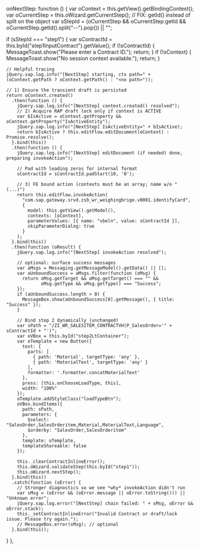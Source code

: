 onNextStep: function () {
  var oContext = this.getView().getBindingContext();
  var oCurrentStep = this.oWizard.getCurrentStep();
  // FIX: getId() instead of split on the object
  var sStepId = (oCurrentStep && oCurrentStep.getId && oCurrentStep.getId().split("--").pop()) || "";

  if (sStepId === "step1") {
    var sContractId = this.byId("step1InputContract").getValue();
    if (!sContractId) {
      MessageToast.show("Please enter a Contract ID.");
      return;
    }
    if (!oContext) {
      MessageToast.show("No session context available.");
      return;
    }

    // Helpful tracing
    jQuery.sap.log.info("[NextStep] starting, ctx path=" + (oContext.getPath ? oContext.getPath() : "<no path>"));

    // 1) Ensure the transient draft is persisted
    return oContext.created()
      .then(function () {
        jQuery.sap.log.info("[NextStep] context.created() resolved");
        // 2) Acquire RAP draft lock only if context is ACTIVE
        var bIsActive = oContext.getProperty && oContext.getProperty("IsActiveEntity");
        jQuery.sap.log.info("[NextStep] IsActiveEntity=" + bIsActive);
        return bIsActive ? this.editFlow.editDocument(oContext) : Promise.resolve();
      }.bind(this))
      .then(function () {
        jQuery.sap.log.info("[NextStep] editDocument (if needed) done, preparing invokeAction");

        // Pad with leading zeros for internal format
        sContractId = sContractId.padStart(10, '0');

        // 3) FE bound action (contexts must be an array; name w/o "(...)")
        return this.editFlow.invokeAction(
          "com.sap.gateway.srvd.zsb_wr_weighingbrige.v0001.identifyCard",
          {
            model: this.getView().getModel(),
            contexts: [oContext],
            parameterValues: [{ name: "vbeln", value: sContractId }],
            skipParameterDialog: true
          }
        );
      }.bind(this))
      .then(function (oResult) {
        jQuery.sap.log.info("[NextStep] invokeAction resolved");

        // optional: surface success messages
        var aMsgs = Messaging.getMessageModel().getData() || [];
        var aUnboundSuccess = aMsgs.filter(function (oMsg) {
          return oMsg.getTarget && oMsg.getTarget() === "" &&
                 oMsg.getType && oMsg.getType() === "Success";
        });
        if (aUnboundSuccess.length > 0) {
          MessageBox.show(aUnboundSuccess[0].getMessage(), { title: "Success" });
        }

        // Bind step 2 dynamically (unchanged)
        var sPath = "/ZI_WR_SALESITEM_CONTRACTVH(P_SalesOrder='" + sContractId + "')";
        var oVBox = this.byId("step2LtContainer");
        var oTemplate = new Button({
          text: {
            parts: [
              { path: 'Material', targetType: 'any' },
              { path: 'MaterialText', targetType: 'any' }
            ],
            formatter: '.formatter.concatMaterialText'
          },
          press: [this.onChooseLoadType, this],
          width: "100%"
        });
        oTemplate.addStyleClass("loadTypeBtn");
        oVBox.bindItems({
          path: sPath,
          parameters: {
            $select: "SalesOrder,SalesOrderitem,Material,MaterialText,Language",
            $orderby: "SalesOrder,SalesOrderitem"
          },
          template: oTemplate,
          templateShareable: false
        });

        this._clearContractInlineError();
        this.oWizard.validateStep(this.byId("step1"));
        this.oWizard.nextStep();
      }.bind(this))
      .catch(function (oError) {
        // Stronger diagnostics so we see *why* invokeAction didn't run
        var sMsg = (oError && (oError.message || oError.toString())) || "Unknown error";
        jQuery.sap.log.error("[NextStep] chain failed: " + sMsg, oError && oError.stack);
        this._setContractInlineError("Invalid Contract or draft/lock issue. Please try again.");
        // MessageBox.error(sMsg); // optional
      }.bind(this));
  }
},
